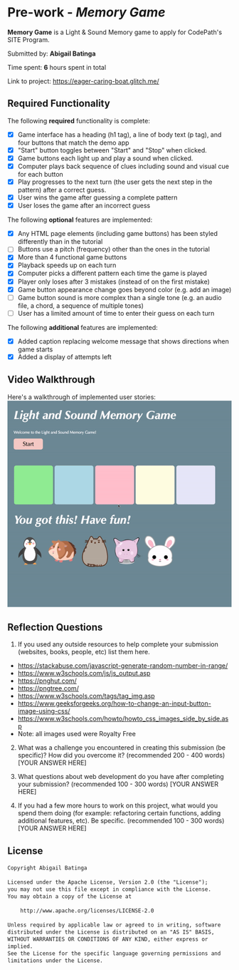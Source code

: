 # Pre-work - *Memory Game*

**Memory Game** is a Light & Sound Memory game to apply for CodePath's SITE Program. 

Submitted by: **Abigail Batinga**

Time spent: **6** hours spent in total

Link to project: https://eager-caring-boat.glitch.me/

## Required Functionality

The following **required** functionality is complete:

* [x] Game interface has a heading (h1 tag), a line of body text (p tag), and four buttons that match the demo app
* [x] "Start" button toggles between "Start" and "Stop" when clicked. 
* [x] Game buttons each light up and play a sound when clicked. 
* [x] Computer plays back sequence of clues including sound and visual cue for each button
* [x] Play progresses to the next turn (the user gets the next step in the pattern) after a correct guess. 
* [x] User wins the game after guessing a complete pattern
* [x] User loses the game after an incorrect guess

The following **optional** features are implemented:

* [x] Any HTML page elements (including game buttons) has been styled differently than in the tutorial
* [ ] Buttons use a pitch (frequency) other than the ones in the tutorial
* [x] More than 4 functional game buttons
* [x] Playback speeds up on each turn
* [x] Computer picks a different pattern each time the game is played
* [x] Player only loses after 3 mistakes (instead of on the first mistake)
* [x] Game button appearance change goes beyond color (e.g. add an image)
* [ ] Game button sound is more complex than a single tone (e.g. an audio file, a chord, a sequence of multiple tones)
* [ ] User has a limited amount of time to enter their guess on each turn

The following **additional** features are implemented:

- [x] Added caption replacing welcome message that shows directions when game starts
- [x] Added a display of attempts left

## Video Walkthrough

Here's a walkthrough of implemented user stories:
![](gameplay.gif)


## Reflection Questions
1. If you used any outside resources to help complete your submission (websites, books, people, etc) list them here. 
- https://stackabuse.com/javascript-generate-random-number-in-range/
- https://www.w3schools.com/js/js_output.asp 
- https://pnghut.com/ 
- https://pngtree.com/ 
- https://www.w3schools.com/tags/tag_img.asp 
- https://www.geeksforgeeks.org/how-to-change-an-input-button-image-using-css/ 
- https://www.w3schools.com/howto/howto_css_images_side_by_side.asp 
- Note: all images used were Royalty Free

2. What was a challenge you encountered in creating this submission (be specific)? How did you overcome it? (recommended 200 - 400 words) 
[YOUR ANSWER HERE]

3. What questions about web development do you have after completing your submission? (recommended 100 - 300 words) 
[YOUR ANSWER HERE]

4. If you had a few more hours to work on this project, what would you spend them doing (for example: refactoring certain functions, adding additional features, etc). Be specific. (recommended 100 - 300 words) 
[YOUR ANSWER HERE]



## License

    Copyright Abigail Batinga

    Licensed under the Apache License, Version 2.0 (the "License");
    you may not use this file except in compliance with the License.
    You may obtain a copy of the License at

        http://www.apache.org/licenses/LICENSE-2.0

    Unless required by applicable law or agreed to in writing, software
    distributed under the License is distributed on an "AS IS" BASIS,
    WITHOUT WARRANTIES OR CONDITIONS OF ANY KIND, either express or implied.
    See the License for the specific language governing permissions and
    limitations under the License.
